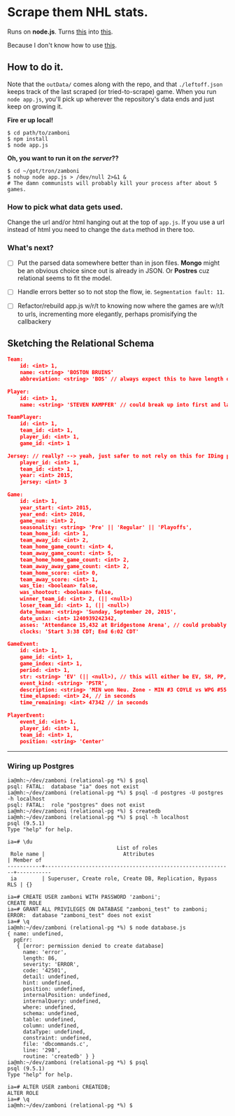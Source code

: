 # Scrape them NHL stats.
Runs on __node.js__.  Turns [this](http://www.nhl.com/scores/htmlreports/20152016/PL010003.HTM) into [this](./dataOut/20152016/010003.json).

Because I don't know how to use [this](http://finzi.psych.upenn.edu/library/nhlscrapr/html/00Index.html).

## How to do it.

Note that the `outData/` comes along with the repo, and that `./leftoff.json` keeps track of the last scraped (or tried-to-scrape) game. When you run `node app.js`, you'll pick up wherever the repository's data ends and just keep on growing it.

**Fire er up local!**
```shell
$ cd path/to/zamboni
$ npm install
$ node app.js
```

**Oh, you want to run it on _the server_??**
```shell
$ cd ~/got/tron/zamboni
$ nohup node app.js > /dev/null 2>&1 &
# The damn communists will probably kill your process after about 5 games.
```

### How to pick what data gets used.
Change the url and/or html hanging out at the top of `app.js`.
If you use a url instead of html you need to change the `data` method in there too.

### What's next?
- [ ] Put the parsed data somewhere better than in json files. __Mongo__ might be an obvious choice since out is already in JSON. Or __Postres__ cuz relational seems to fit the model.

- [ ] Handle errors better so to not stop the flow, ie. `Segmentation fault: 11`.

- [ ] Refactor/rebuild app.js w/r/t to knowing now where the games are w/r/t to urls, incrementing more elegantly, perhaps promisifying the callbackery

## Sketching the Relational Schema

```json
Team:
    id: <int> 1,
    name: <string> 'BOSTON BRUINS'
    abbreviation: <string> 'BOS' // always expect this to have length of 3

Player:
    id: <int> 1,
    name: <string> 'STEVEN KAMPFER' // could break up into first and last but probably not necessary

TeamPlayer: 
    id: <int> 1,
    team_id: <int> 1,
    player_id: <int> 1,
    game_id: <int> 1

Jersey: // really? --> yeah, just safer to not rely on this for IDing players outside of a single game
    player_id: <int> 1,
    team_id: <int> 1,
    year: <int> 2015,
    jersey: <int> 3

Game:
    id: <int> 1,
    year_start: <int> 2015,
    year_end: <int> 2016,
    game_num: <int> 2,
    seasonality: <string> 'Pre' || 'Regular' || 'Playoffs',
    team_home_id: <int> 1,
    team_away_id: <int> 2,
    team_home_game_count: <int> 4,
    team_away_game_count: <int> 5,
    team_home_home_game_count: <int> 2,
    team_away_away_game_count: <int> 2,
    team_home_score: <int> 0,
    team_away_score: <int> 1,
    was_tie: <boolean> false,
    was_shootout: <boolean> false,
    winner_team_id: <int> 2, (|| <null>)
    loser_team_id: <int> 1, (|| <null>)
    date_human: <string> 'Sunday, September 20, 2015',
    date_unix: <int> 1240939242342,
    asses: 'Attendance 15,432 at Bridgestone Arena', // could probably parse this
    clocks: 'Start 3:38 CDT; End 6:02 CDT'

GameEvent:
    id: <int> 1,
    game_id: <int> 1,
    game_index: <int> 1,
    period: <int> 1,
    str: <string> 'EV' (|| <null>), // this will either be EV, SH, PP, (even strength, shorthanded, power play)
    event_kind: <string> 'PSTR',
    description: <string> 'MIN won Neu. Zone - MIN #3 COYLE vs WPG #55 SCHEIFELE', // will ~~need~~ want to extract more quantitative information about the event -- which positive/negative outcome for each team, players highlighted, location on ice
    time_elapsed: <int> 24, // in seconds
    time_remaining: <int> 47342 // in seconds

PlayerEvent:
    event_id: <int> 1,
    player_id: <int> 1,
    team_id: <int> 1,
    position: <string> 'Center'
```

----

### Wiring up Postgres

```
ia@mh:~/dev/zamboni (relational-pg *%) $ psql
psql: FATAL:  database "ia" does not exist
ia@mh:~/dev/zamboni (relational-pg *%) $ psql -d postgres -U postgres -h localhost
psql: FATAL:  role "postgres" does not exist
ia@mh:~/dev/zamboni (relational-pg *%) $ createdb
ia@mh:~/dev/zamboni (relational-pg *%) $ psql -h localhost
psql (9.5.1)
Type "help" for help.

ia=# \du
                                   List of roles
 Role name |                         Attributes                         | Member of 
-----------+------------------------------------------------------------+-----------
 ia        | Superuser, Create role, Create DB, Replication, Bypass RLS | {}

ia=# CREATE USER zamboni WITH PASSWORD 'zamboni';
CREATE ROLE
ia=# GRANT ALL PRIVILEGES ON DATABASE "zamboni_test" to zamboni;
ERROR:  database "zamboni_test" does not exist
ia=# \q
ia@mh:~/dev/zamboni (relational-pg *%) $ node database.js 
{ name: undefined,
  pgErr: 
   { [error: permission denied to create database]
     name: 'error',
     length: 86,
     severity: 'ERROR',
     code: '42501',
     detail: undefined,
     hint: undefined,
     position: undefined,
     internalPosition: undefined,
     internalQuery: undefined,
     where: undefined,
     schema: undefined,
     table: undefined,
     column: undefined,
     dataType: undefined,
     constraint: undefined,
     file: 'dbcommands.c',
     line: '298',
     routine: 'createdb' } }
ia@mh:~/dev/zamboni (relational-pg *%) $ psql
psql (9.5.1)
Type "help" for help.

ia=# ALTER USER zamboni CREATEDB;
ALTER ROLE
ia=# \q
ia@mh:~/dev/zamboni (relational-pg *%) $ 
```
